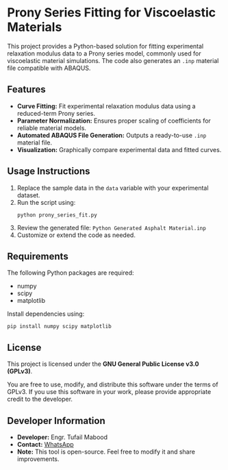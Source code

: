 <head>
  <meta charset="UTF-8">
  <meta name="viewport" content="width=device-width, initial-scale=1.0">
  <title>Prony Series Fitting for Viscoelastic Materials</title>
</head>
<body>
  <h1>Prony Series Fitting for Viscoelastic Materials</h1>

  <p>This project provides a Python-based solution for fitting experimental relaxation modulus data to a Prony series model, commonly used for viscoelastic material simulations. The code also generates an <code>.inp</code> material file compatible with ABAQUS.</p>

  <h2>Features</h2>
  <ul>
    <li><strong>Curve Fitting:</strong> Fit experimental relaxation modulus data using a reduced-term Prony series.</li>
    <li><strong>Parameter Normalization:</strong> Ensures proper scaling of coefficients for reliable material models.</li>
    <li><strong>Automated ABAQUS File Generation:</strong> Outputs a ready-to-use <code>.inp</code> material file.</li>
    <li><strong>Visualization:</strong> Graphically compare experimental data and fitted curves.</li>
  </ul>

  <h2>Usage Instructions</h2>
  <ol>
    <li>Replace the sample data in the <code>data</code> variable with your experimental dataset.</li>
    <li>Run the script using:
      <pre><code>python prony_series_fit.py</code></pre>
    </li>
    <li>Review the generated file: <code>Python Generated Asphalt Material.inp</code></li>
    <li>Customize or extend the code as needed.</li>
  </ol>

  <h2>Requirements</h2>
  <p>The following Python packages are required:</p>
  <ul>
    <li>numpy</li>
    <li>scipy</li>
    <li>matplotlib</li>
  </ul>
  <p>Install dependencies using:</p>
  <pre><code>pip install numpy scipy matplotlib</code></pre>

  <h2>License</h2>
  <p>This project is licensed under the <strong>GNU General Public License v3.0 (GPLv3)</strong>.</p>
  <p>You are free to use, modify, and distribute this software under the terms of GPLv3. If you use this software in your work, please provide appropriate credit to the developer.</p>

  <h2>Developer Information</h2>
  <ul>
    <li><strong>Developer:</strong> Engr. Tufail Mabood</li>
    <li><strong>Contact:</strong> <a href="https://wa.me/+923440907874">WhatsApp</a></li>
    <li><strong>Note:</strong> This tool is open-source. Feel free to modify it and share improvements.</li>
  </ul>
</body>
</html>
